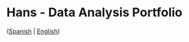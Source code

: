 # Hans - Data Analysis Portfolio 
([Spanish](https://github.com/HansAllTech/Hans_Data_Analysis_Portfolio/blob/main/Proyectos.md#tabla-de-contenido-es--en) | [English](https://github.com/HansAllTech/Hans_Data_Analysis_Portfolio/blob/main/Projects.md#table-of-content-es--en))                             
                                                                                                                                                                    
                                                                         
                                                                                 
                                               
                                                
                     
               
                  
        
     
    
 
 
  
